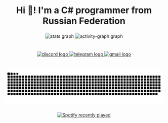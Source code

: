 <h1 align="center">Hi 👋! I'm a C# programmer from Russian Federation</h1>

###

<div align="center">
  <img src="https://github-readme-stats.vercel.app/api?username=JaspersJas1743&hide_title=false&hide_rank=true&show_icons=true&include_all_commits=true&count_private=true&disable_animations=true&theme=github_dark&locale=en&hide_border=true" height="150" alt="stats graph"  />
  <img src="https://github-readme-activity-graph.vercel.app/graph?username=JaspersJas1743&theme=github-dark&area=true&hide_border=true" height="150" alt="activity-graph graph"  />
</div>

###

<br clear="both">

<div align="center">
  <a href="https://discordapp.com/users/603885185494286336" target="_blank">
    <img src="https://img.shields.io/static/v1?message=Discord&logo=discord&label=&color=7289DA&logoColor=white&labelColor=&style=for-the-badge" height="35" alt="discord logo"  />
  </a>
  <a href="https://t.me/jaspersjas1743" target="_blank">
    <img src="https://img.shields.io/static/v1?message=Telegram&logo=telegram&label=&color=2CA5E0&logoColor=white&labelColor=&style=for-the-badge" height="35" alt="telegram logo"  />
  </a>
  <a href="mailto:lesha.smirnov2005@gmail.com" target="_blank">
    <img src="https://img.shields.io/static/v1?message=Gmail&logo=gmail&label=&color=D14836&logoColor=white&labelColor=&style=for-the-badge" height="35" alt="gmail logo"  />
  </a>
</div>

###

<br clear="both">

<img src="https://raw.githubusercontent.com/JaspersJas1743/JaspersJas1743/output/snake.svg" alt="Snake animation" />

###

<div align="center">
  <a href="https://open.spotify.com/user/31buk6rkme2s7orq7nezgbudmv7i">
    <img src="https://spotify-recently-played-readme.vercel.app/api?user=31buk6rkme2s7orq7nezgbudmv7i&count=10&unique=true" alt="Spotify recently played"  />
  </a>
</div>

###